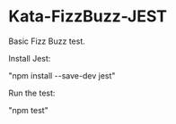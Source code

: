 # Kata-FizzBuzz-JEST

Basic Fizz Buzz test.

Install Jest:

"npm install --save-dev jest"

Run the test:

"npm test"